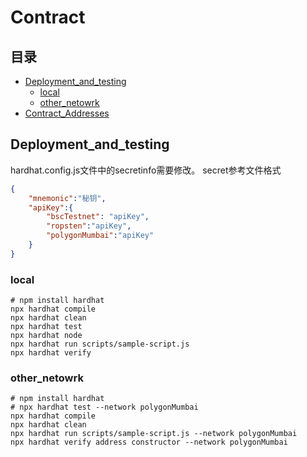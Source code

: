 # Contract
## 目录
* [Deployment_and_testing](#Deployment_and_testing) 
    * [local](#local) 
    * [other_netowrk](#other_netowrk) 
* [Contract_Addresses](#Contract_Addresses)

## Deployment_and_testing
hardhat.config.js文件中的secretinfo需要修改。
secret参考文件格式
```json
{
    "mnemonic":"秘钥",
    "apiKey":{
        "bscTestnet": "apiKey",
        "ropsten":"apiKey",
        "polygonMumbai":"apiKey"
    }
}
```
### local
```shell
# npm install hardhat
npx hardhat compile
npx hardhat clean
npx hardhat test
npx hardhat node
npx hardhat run scripts/sample-script.js
npx hardhat verify 
```
### other_netowrk
```shell
# npm install hardhat
# npx hardhat test --network polygonMumbai
npx hardhat compile
npx hardhat clean
npx hardhat run scripts/sample-script.js --network polygonMumbai
npx hardhat verify address constructor --network polygonMumbai
```

